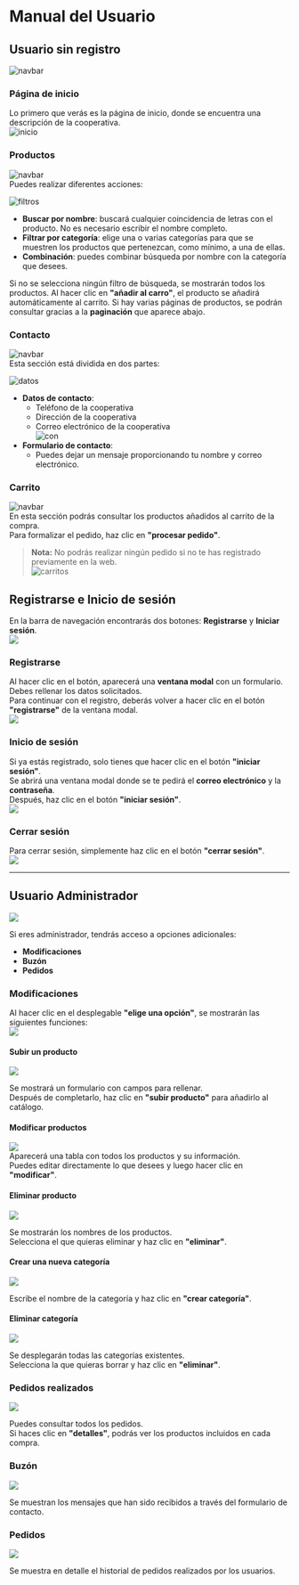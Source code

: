 # Manual del Usuario

## Usuario sin registro  
![navbar](md/navbaruser.png)  
### Página de inicio  
Lo primero que verás es la página de inicio, donde se encuentra una descripción de la cooperativa.  
![inicio](md/inicio.png)  

### Productos  
![navbar](md/navbaruser.png)  
Puedes realizar diferentes acciones:  

![filtros](md/filtros.png)  

- **Buscar por nombre**: buscará cualquier coincidencia de letras con el producto. No es necesario escribir el nombre completo.
- **Filtrar por categoría**: elige una o varias categorías para que se muestren los productos que pertenezcan, como mínimo, a una de ellas.
- **Combinación**: puedes combinar búsqueda por nombre con la categoría que desees.

Si no se selecciona ningún filtro de búsqueda, se mostrarán todos los productos. Al hacer clic en **"añadir al carro"**, el producto se añadirá automáticamente al carrito. Si hay varias páginas de productos, se podrán consultar gracias a la **paginación** que aparece abajo.

### Contacto  
![navbar](md/navbaruser.png)  
Esta sección está dividida en dos partes:  

![datos](md/datos.png)  
- **Datos de contacto**:
  - Teléfono de la cooperativa
  - Dirección de la cooperativa
  - Correo electrónico de la cooperativa  
![con](md//formulariocontacto.png)  
- **Formulario de contacto**:
  - Puedes dejar un mensaje proporcionando tu nombre y correo electrónico.

### Carrito  
![navbar](md/navbaruser.png)  
En esta sección podrás consultar los productos añadidos al carrito de la compra.  
Para formalizar el pedido, haz clic en **"procesar pedido"**.  
> **Nota:** No podrás realizar ningún pedido si no te has registrado previamente en la web.  
![carritos](md/carritos.png)  
## Registrarse e Inicio de sesión  

En la barra de navegación encontrarás dos botones: **Registrarse** y **Iniciar sesión**.  
![](md/registro.png)

### Registrarse

Al hacer clic en el botón, aparecerá una **ventana modal** con un formulario.  
Debes rellenar los datos solicitados.  
Para continuar con el registro, deberás volver a hacer clic en el botón **"registrarse"** de la ventana modal.  
![](md/formreg.png)  

### Inicio de sesión

Si ya estás registrado, solo tienes que hacer clic en el botón **"iniciar sesión"**.  
Se abrirá una ventana modal donde se te pedirá el **correo electrónico** y la **contraseña**.  
Después, haz clic en el botón **"iniciar sesión"**.  
![](md/iniciosesion.png)  

### Cerrar sesión

Para cerrar sesión, simplemente haz clic en el botón **"cerrar sesión"**.  
![](md/mensaje.png)

---

## Usuario Administrador  
![](md/navbaradmin.png)  

Si eres administrador, tendrás acceso a opciones adicionales:

- **Modificaciones**
- **Buzón**
- **Pedidos**

### Modificaciones

Al hacer clic en el desplegable **"elige una opción"**, se mostrarán las siguientes funciones:  
![](md/panel.png)  

#### Subir un producto  
![](md/subir.png)  

Se mostrará un formulario con campos para rellenar.  
Después de completarlo, haz clic en **"subir producto"** para añadirlo al catálogo.

#### Modificar productos  
![](md/modificar.png)  
Aparecerá una tabla con todos los productos y su información.  
Puedes editar directamente lo que desees y luego hacer clic en **"modificar"**.

#### Eliminar producto  
![](md/eliminar.png)  

Se mostrarán los nombres de los productos.  
Selecciona el que quieras eliminar y haz clic en **"eliminar"**.

#### Crear una nueva categoría  
![](md/nuevacat.png)  

Escribe el nombre de la categoría y haz clic en **"crear categoría"**.

#### Eliminar categoría  
![](md/eliminarcat.png)  

Se desplegarán todas las categorías existentes.  
Selecciona la que quieras borrar y haz clic en **"eliminar"**.

### Pedidos realizados  
![](md/verpedidos.png)  

Puedes consultar todos los pedidos.  
Si haces clic en **"detalles"**, podrás ver los productos incluidos en cada compra.

### Buzón
![](md/buzon.png)  

Se muestran los mensajes que han sido recibidos a través del formulario de contacto.

### Pedidos
![](md/pedidosadmin.png)  

Se muestra en detalle el historial de pedidos realizados por los usuarios.